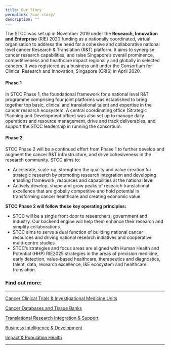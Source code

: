 ```yaml
---
title: Our Story
permalink: /our-story/
description: ""
---
```

The STCC was set up in November 2019 under the&nbsp;**Research, Innovation and Enterprise**&nbsp;(RIE) 2020 funding as a nationally coordinated, virtual organisation to address the need for a cohesive and collaborative national level cancer Research &amp; Translation (R&amp;T) platform. It aims to synergise cancer research capabilities, and raise Singapore’s overall prominence, competitiveness and healthcare impact regionally and globally in selected cancers. It was registered as a business unit under the Consortium for Clinical Research and Innovation, Singapore (CRIS) in April 2020.

#### Phase 1
In STCC Phase 1,&nbsp;the foundational framework for a national level R&amp;T programme comprising four joint platforms was established to bring together top basic, clinical and translational talent and expertise in the cancer research ecosystem. A central coordinating office (Strategic Planning and Development office) was also set up to manage daily operations and resource management, drive and track deliverables, and support the STCC leadership in running the consortium.

#### Phase 2
STCC Phase 2 will be a continued effort from Phase 1 to further develop and augment the cancer R&amp;T infrastructure, and drive cohesiveness in the research community. STCC aims to:

*   Accelerate, scale-up, strengthen the quality and value creation for strategic research by promoting research integration and developing enabling framework, resources and capabilities at the national level
*   Actively develop, shape and grow peaks of research translational excellence that are globally competitive and hold potential in transforming cancer healthcare and creating economic value.

**STCC Phase 2 will follow these key operating principles:**

*   STCC will be a single front door to researchers, government and industry. Our backend engine will help them enhance their research and simplify collaborations.
*   STCC aims to serve a dual function of building national cancer resources and driving national research initiatives and cooperative multi-centre studies
*   STCC’s strategies and focus areas are aligned with Human Health and Potential (HHP) RIE2025 strategies in the areas of precision medicine, early detection, value-based healthcare, therapeutics and diagnostics, talent, data, research excellence, I&amp;E ecosystem and healthcare translation.

	
	
### Find out more:

* * *

<a target="_blank" href="/platform-1/cancer-clinical-trials-and-investigational-medicine-units/">Cancer Clinical Trials &amp; Investigational Medicine Units</a>

<a target="_blank" href="/platform-2/cancer-databases-and-tissue-banks/">Cancer Databases and Tissue Banks</a>

<a target="_blank" href="/platform-3/translational-research-integration-support/">Translational Research Integration &amp; Support</a>

<a target="_blank" href="/platform-4/business-intelligence-development/">Business Intelligence &amp; Development</a>

<a target="_blank" href="/platform-5/impact-population-health/">Impact &amp; Population Health</a>

***
